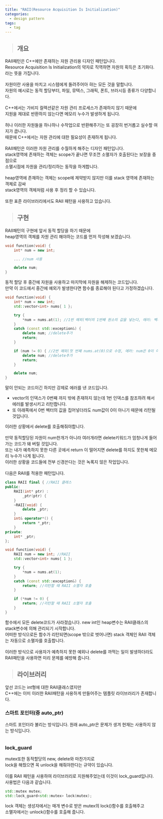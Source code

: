 ```yaml
---
title: "RAII(Resource Acquisition Is Initialization)"
categories:
  - design pattern
tags:
  - tag
---
```

> ## 개요

RAII패턴은 C++에만 존재하는 자원 관리용 디자인 패턴입니다.<br>
Resource Acquisition Is Initialization의 약자로 직역하면 자원의 획득은 초기화다. 라는 뜻을 가집니다.<br>
<br>
자원이란 사용을 마치고 시스템에게 돌려주어아 햐는 모든 것을 말합니다.<br>
자원의 예시로는 동적 할당부터, 파일, 뮤텍스, 그래픽, 폰트, 브러시등 종류가 다양합니다.<br>
<br>
C++에서는 가비지 컬렉션같은 자원 관리 프로세스가 존재하지 않기 때문에<br>
지원을 제대로 반환하지 않는다면 메모리 누수가 발생하게 됩니다.<br>
<br>
허나 이러한 자원들을 하나하나 수작업으로 반환해주기는 또 굉장히 번거롭고 실수할 여지가 큽니다.<br>
때문에 C++에서는 자원 관리에 대한 필요성이 존재하게 됩니다.<br>
<br>
RAII패턴은 이러한 자원 관리를 수월하게 해주는 디자인 패턴입니다.<br>
stack영역에 존재하는 객체는 scope가 끝나면 무조껀 소멸자가 호출된다는 보장을 중점으로<br>
소멸시점에 자원을 관리/정리하는 동작을 하게합니다.<br>
<br>
heap영역에 존재하는 객체는 scope에 제약받지 않지만 이를 stack 영역에 존재하는 객체로 감싸<br>
stack영역의 객체처럼 사용 후 정리 할 수 있습니다.<br>
<br>
또한 표준 라이브러리에서도 RAII 패턴을 사용하고 있습니다.
> ## 구현

RAII패턴의 구현에 앞서 동적 할당을 하기 때문에<br>
heap영역의 객체를 자원 관리 해야하는 코드를 먼저 작성해 보겠습니다.
```cpp
void function(void) {
	int* num = new int;

	... //num 사용

	delete num;
}
```
동적 할당 후 중간에 자원을 사용하고 마지막에 자원을 해제하는 코드입니다.<br>
만약 이 코드에서 중간에 예외가 발생한다면 함수를 종료해야 된다고 가정하겠습니다.
```cpp
void function(void) {
	int* num = new int;
	std::vector<int> nums{ 1 };

	try {
		*num = nums.at(1); //1번 예외(벡터의 1번째 원소의 값을 넣는다, 에러: 벡터는 0번째 원소 까지밖에 없다.)
	}
	catch (const std::exception&) {
		delete num; //delete추가
		return;
	}

	if (num != 0) { //2번 예외(첫 번째 nums.at(0)으로 수정, 에러: num은 0이 아닌 1이다.)
		delete num; //delete추가
		return;
	}

	delete num;
}
```
말이 안되는 코드이긴 하지만 강제로 에러를 낸 코드입니다.<br>
- vector의 인덱스가 0번째 까지 밖에 존재하지 않는데 1번 인덱스를 참조하려 해서 에러를 발생시키고 리턴합니다.<br>
- 또 아래쪽에서 0번 벡터의 값을 집어넣더라도 num값이 0이 아니기 때문에 리턴될 것입니다.<br>

이러한 상황에서 delete를 호출해줘야합니다.<br>
<br>
만약 동적할당된 자원이 num한개가 아니라 여러개라면 delete키워드가 엄청나게 들어가는 코드가 돼 버릴 것입니다.<br>
또는 내가 예측하지 못한 다른 곳에서 return 이 떨어지면 delete를 하지도 못한체 메모리 누수가 나게 됩니다.<br>
이러한 상황을 코드들에 전부 신경쓴다는 것은 녹록지 않은 작업입니다.<br>
<br>
다음은 RAII를 적용한 패턴입니다.
```cpp
class RAII final { //RAII 클래스
public:
	RAII(int* ptr) :
		_ptr(ptr) {
	}
	~RAII(void) {
		delete _ptr;
	}
	int& operator*() {
		return *_ptr;
	}
private:
	int* _ptr;
};

void function(void) {
	RAII num = new int; //RAII 
	std::vector<int> nums{ 1 };

	try {
		*num = nums.at(1);
	}
	catch (const std::exception&) {
		return; //리턴할 때 RAII 소멸자 호출
	}

	if (*num != 0) {
		return; //리턴할 때 RAII 소멸자 호출
	}
}
```
함수에서 모든 delete코드가 사라졌습니다. new int인 heap변수는 RAII클래스의 stack변수에 의해 관리되기 시작합니다.<br>
어떠한 방식으로든 함수가 리턴되면(scope 밖으로 벗어나면) stack 객체인 RAII 객체는 자동으로 소멸자를 호출합니다.<br>
<br>
이러한 방식으로 사용자가 예측하지 못한 예외나 delete를 까먹는 일이 발생하더라도<br>
RAII패턴을 사용하면 미리 문제를 예방해 줍니다.
> ## 라이브러리

앞선 코드는 int형에 대한 RAII클래스였지만<br>
C++에는 이미 이러한 RAII패턴을 사용하게 만들어주는 템플릿 라이브러리가 존재합니다.
### 스마트 포인터(중 auto_ptr)
스마트 포인터라 불리는 방식입니다.
원래 auto_ptr은 문제가 생겨 현재는 사용하지 않는 방식입니다.
```cpp
```
### lock_guard
mutex또한 동적할당의 new, delete와 마찬가지로<br>
lock을 해줬으면 꼭 unlock을 해줘야한다는 규약이 있습니다.<br>
<br>
이를 RAII 패턴을 사용하여 라이브러리로 지원해주었는데 이것이 lock_guard입니다.<br>
사용법은 다음과 같습니다.
```cpp
std::mutex mutex;
std::lock_guard<std::mutex> lock(mutex);
```
lock 객체는 생성자에서는 매개 변수로 받은 mutex의 lock()함수를 호출해주고<br>
소멸자에서는 unlock()함수를 호출해 줍니다.
